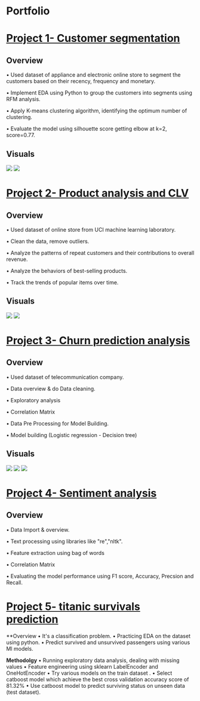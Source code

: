 # Portfolio
# [**Project 1- Customer segmentation**](https://github.com/egtef/customer-segmentation)
## Overview
•	Used dataset of appliance and electronic online store to segment the customers based on their recency, frequency and monetary.

•	Implement EDA using Python to group the customers into segments using RFM analysis. 

•	Apply K-means clustering algorithm, identifying the optimum number of clustering.

•	Evaluate the model using silhouette score getting elbow at k=2, score=0.77.

## Visuals
![](/images/segmentation.png)  ![](/images/customer-seg-1.png)


# [**Project 2- Product analysis and CLV**](https://github.com/egtef/products-clv)
## Overview
•	Used dataset of online store from UCI machine learning laboratory.

•	Clean the data, remove outliers. 

•	Analyze the patterns of repeat customers and their contributions to overall revenue.

•	Analyze the behaviors of best-selling products. 

•	Track the trends of popular items over time.  

## Visuals
![](/images/clv-1.png)  ![](/images/clv-2.png)


# [**Project 3- Churn prediction analysis**](https://github.com/egtef/Churn-prediction-analysis)
## Overview
•	Used dataset of telecommunication company.

•	Data overview & do Data cleaning. 

•	Exploratory analysis

•	Correlation Matrix

•	Data Pre Processing for Model Building.  

•	Model building (Logistic regression - Decision tree) 

## Visuals
![](/images/churn1.png)  ![](/images/churn2.png) ![](/images/churn3.png)


# [**Project 4- Sentiment analysis**](https://github.com/egtef/sentiment-analysis)
## Overview
•	Data Import & overview.

•	Text processing using libraries like "re","nltk". 

•	Feature extraction using bag of words

•	Correlation Matrix

•	Evaluating the model performance using F1 score, Accuracy, Precsion and Recall.  



# [**Project 5- titanic survivals prediction**](https://github.com/egtef/titanic-survivals-prediction)

**Overview
• It's a classification problem. 
• Practicing EDA on the dataset using python.
• Predict survived and unsurvived passengers using various Ml models.

**Methodolgy**
• Running exploratory data analysis, dealing with missing values
• Feature engineering using sklearn LabelEncoder and OneHotEncoder
• Try various models on the train dataset .
• Select catboost model which achieve the best cross validation accuracy score of 81.32%
• Use catboost model to predict surviving status on unseen data (test dataset).
